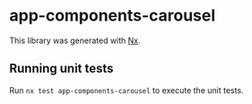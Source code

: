 # app-components-carousel

This library was generated with [Nx](https://nx.dev).

## Running unit tests

Run `nx test app-components-carousel` to execute the unit tests.
